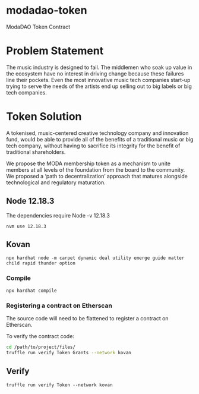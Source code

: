 # modadao-token
ModaDAO Token Contract

# Problem Statement
The music industry is designed to fail. The middlemen who soak up value in the ecosystem have no interest in driving change because these failures line their pockets. Even the most innovative music tech companies start-up trying to serve the needs of the artists end up selling out to big labels or big tech companies.

# Token Solution
A tokenised, music-centered creative technology company and innovation fund, would be able to provide all of the benefits of a traditional music or big tech company, without having to sacrifice its integrity for the benefit of traditional shareholders.

We propose the MODA membership token as a mechanism to unite members at all levels of the foundation from the board to the community. We proposed a ‘path to decentralization’ approach that matures alongside technological and regulatory maturation.


## Node 12.18.3
The dependencies require Node -v 12.18.3

`nvm use 12.18.3`

## Kovan

`npx hardhat node -m carpet dynamic deal utility emerge guide matter child rapid thunder option`

### Compile

`npx hardhat compile`

### Registering a contract on Etherscan

The source code will need to be flattened to register a contract on Etherscan.

To verify the contract code:

```bash
cd /path/to/project/files/
truffle run verify Token Grants --network kovan
```

## Verify 

`truffle run verify Token --network kovan`